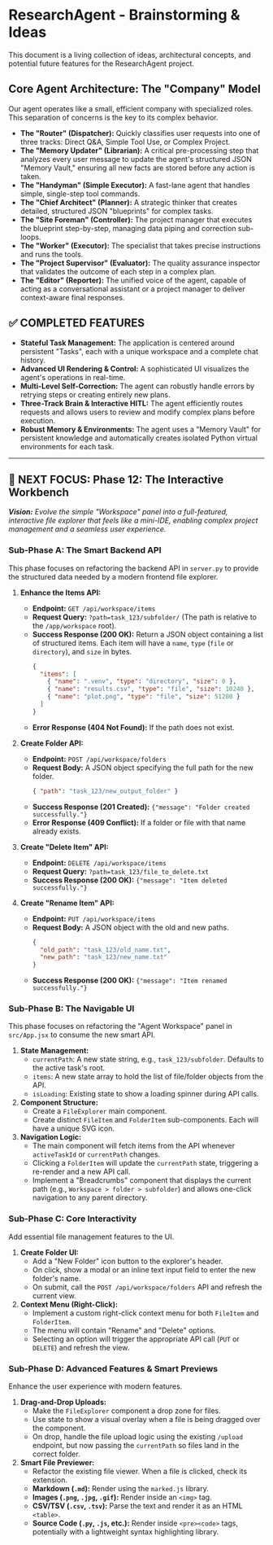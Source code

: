 # ResearchAgent - Brainstorming & Ideas

This document is a living collection of ideas, architectural concepts, and potential future features for the ResearchAgent project.

## Core Agent Architecture: The "Company" Model

Our agent operates like a small, efficient company with specialized roles. This separation of concerns is the key to its complex behavior.

-   **The "Router" (Dispatcher):** Quickly classifies user requests into one of three tracks: Direct Q&A, Simple Tool Use, or Complex Project.
-   **The "Memory Updater" (Librarian):** A critical pre-processing step that analyzes every user message to update the agent's structured JSON "Memory Vault," ensuring all new facts are stored before any action is taken.
-   **The "Handyman" (Simple Executor):** A fast-lane agent that handles simple, single-step tool commands.
-   **The "Chief Architect" (Planner):** A strategic thinker that creates detailed, structured JSON "blueprints" for complex tasks.
-   **The "Site Foreman" (Controller):** The project manager that executes the blueprint step-by-step, managing data piping and correction sub-loops.
-   **The "Worker" (Executor):** The specialist that takes precise instructions and runs the tools.
-   **The "Project Supervisor" (Evaluator):** The quality assurance inspector that validates the outcome of each step in a complex plan.
-   **The "Editor" (Reporter):** The unified voice of the agent, capable of acting as a conversational assistant or a project manager to deliver context-aware final responses.

## ✅ COMPLETED FEATURES

-   **Stateful Task Management:** The application is centered around persistent "Tasks", each with a unique workspace and a complete chat history.
-   **Advanced UI Rendering & Control:** A sophisticated UI visualizes the agent's operations in real-time.
-   **Multi-Level Self-Correction:** The agent can robustly handle errors by retrying steps or creating entirely new plans.
-   **Three-Track Brain & Interactive HITL:** The agent efficiently routes requests and allows users to review and modify complex plans before execution.
-   **Robust Memory & Environments:** The agent uses a "Memory Vault" for persistent knowledge and automatically creates isolated Python virtual environments for each task.

---

## 🚀 NEXT FOCUS: Phase 12: The Interactive Workbench

_**Vision:** Evolve the simple "Workspace" panel into a full-featured, interactive file explorer that feels like a mini-IDE, enabling complex project management and a seamless user experience._

### Sub-Phase A: The Smart Backend API

This phase focuses on refactoring the backend API in `server.py` to provide the structured data needed by a modern frontend file explorer.

1.  **Enhance the Items API:**
    * **Endpoint:** `GET /api/workspace/items`
    * **Request Query:** `?path=task_123/subfolder/` (The path is relative to the `/app/workspace` root).
    * **Success Response (200 OK):** Return a JSON object containing a list of structured items. Each item will have a `name`, `type` (`file` or `directory`), and `size` in bytes.
        ```json
        {
          "items": [
            { "name": ".venv", "type": "directory", "size": 0 },
            { "name": "results.csv", "type": "file", "size": 10240 },
            { "name": "plot.png", "type": "file", "size": 51200 }
          ]
        }
        ```
    * **Error Response (404 Not Found):** If the path does not exist.

2.  **Create Folder API:**
    * **Endpoint:** `POST /api/workspace/folders`
    * **Request Body:** A JSON object specifying the full path for the new folder.
        ```json
        { "path": "task_123/new_output_folder" }
        ```
    * **Success Response (201 Created):** `{"message": "Folder created successfully."}`
    * **Error Response (409 Conflict):** If a folder or file with that name already exists.

3.  **Create "Delete Item" API:**
    * **Endpoint:** `DELETE /api/workspace/items`
    * **Request Query:** `?path=task_123/file_to_delete.txt`
    * **Success Response (200 OK):** `{"message": "Item deleted successfully."}`

4.  **Create "Rename Item" API:**
    * **Endpoint:** `PUT /api/workspace/items`
    * **Request Body:** A JSON object with the old and new paths.
        ```json
        {
          "old_path": "task_123/old_name.txt",
          "new_path": "task_123/new_name.txt"
        }
        ```
    * **Success Response (200 OK):** `{"message": "Item renamed successfully."}`

### Sub-Phase B: The Navigable UI

This phase focuses on refactoring the "Agent Workspace" panel in `src/App.jsx` to consume the new smart API.

1.  **State Management:**
    * `currentPath`: A new state string, e.g., `task_123/subfolder`. Defaults to the active task's root.
    * `items`: A new state array to hold the list of file/folder objects from the API.
    * `isLoading`: Existing state to show a loading spinner during API calls.
2.  **Component Structure:**
    * Create a `FileExplorer` main component.
    * Create distinct `FileItem` and `FolderItem` sub-components. Each will have a unique SVG icon.
3.  **Navigation Logic:**
    * The main component will fetch items from the API whenever `activeTaskId` or `currentPath` changes.
    * Clicking a `FolderItem` will update the `currentPath` state, triggering a re-render and a new API call.
    * Implement a "Breadcrumbs" component that displays the current path (e.g., `Workspace > folder > subfolder`) and allows one-click navigation to any parent directory.

### Sub-Phase C: Core Interactivity

Add essential file management features to the UI.

1.  **Create Folder UI:**
    * Add a "New Folder" icon button to the explorer's header.
    * On click, show a modal or an inline text input field to enter the new folder's name.
    * On submit, call the `POST /api/workspace/folders` API and refresh the current view.
2.  **Context Menu (Right-Click):**
    * Implement a custom right-click context menu for both `FileItem` and `FolderItem`.
    * The menu will contain "Rename" and "Delete" options.
    * Selecting an option will trigger the appropriate API call (`PUT` or `DELETE`) and refresh the view.

### Sub-Phase D: Advanced Features & Smart Previews

Enhance the user experience with modern features.

1.  **Drag-and-Drop Uploads:**
    * Make the `FileExplorer` component a drop zone for files.
    * Use state to show a visual overlay when a file is being dragged over the component.
    * On drop, handle the file upload logic using the existing `/upload` endpoint, but now passing the `currentPath` so files land in the correct folder.
2.  **Smart File Previewer:**
    * Refactor the existing file viewer. When a file is clicked, check its extension.
    * **Markdown (`.md`):** Render using the `marked.js` library.
    * **Images (`.png`, `.jpg`, `.gif`):** Render inside an `<img>` tag.
    * **CSV/TSV (`.csv`, `.tsv`):** Parse the text and render it as an HTML `<table>`.
    * **Source Code (`.py`, `.js`, etc.):** Render inside `<pre><code>` tags, potentially with a lightweight syntax highlighting library.

